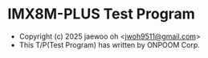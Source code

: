 # IMX8M-PLUS Test Program
- Copyright (c) 2025 jaewoo oh <<jwoh9511@gmail.com>>
- This T/P(Test Program) has written by ONPOOM Corp.
